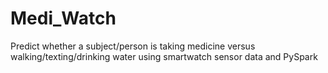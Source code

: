 # Medi_Watch
Predict whether a subject/person is taking medicine versus walking/texting/drinking water using smartwatch sensor data and PySpark
